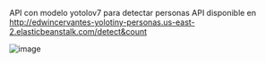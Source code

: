 API con modelo yotolov7 para detectar personas
API disponible en http://edwincervantes-yolotiny-personas.us-east-2.elasticbeanstalk.com/detect&count

![image](https://github.com/Gearseacf/Yolo-tiny-personas/assets/81329466/0d0fe7d4-4e81-43bd-9c5d-c425063b4726)
